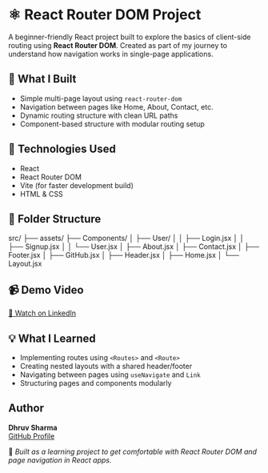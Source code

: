 # ⚛️ React Router DOM Project

A beginner-friendly React project built to explore the basics of client-side routing using **React Router DOM**. Created as part of my journey to understand how navigation works in single-page applications.

## 🚀 What I Built

- Simple multi-page layout using `react-router-dom`
- Navigation between pages like Home, About, Contact, etc.
- Dynamic routing structure with clean URL paths
- Component-based structure with modular routing setup

## 🧭 Technologies Used

- React
- React Router DOM
- Vite (for faster development build)
- HTML & CSS

## 📁 Folder Structure
src/
├── assets/
├── Components/
│   ├── User/
│   │   ├── Login.jsx
│   │   ├── Signup.jsx
│   │   └── User.jsx
│   ├── About.jsx
│   ├── Contact.jsx
│   ├── Footer.jsx
│   ├── GitHub.jsx
│   ├── Header.jsx
│   ├── Home.jsx
│   └── Layout.jsx

## 📹 Demo Video

[🎥 Watch on LinkedIn](https://www.linkedin.com/posts/dhruv-sharma-25822228a_reactjs-reactrouterdom-frontenddevelopment-activity-7352725734794133506-C8xU?utm_source=share&utm_medium=member_desktop&rcm=ACoAAEYn6OQBWH40HzzEtatmhkNByzOSECexY-I)

## 💡 What I Learned

- Implementing routes using `<Routes>` and `<Route>`
- Creating nested layouts with a shared header/footer
- Navigating between pages using `useNavigate` and `Link`
- Structuring pages and components modularly

##  Author

**Dhruv Sharma**  
[GitHub Profile](https://github.com/DhruvSharma49)

 🧪 *Built as a learning project to get comfortable with React Router DOM and page navigation in React apps.*

